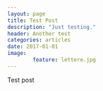 ```yaml
---
layout: page
title: Test Post
description: "Just testing."
header: Another test
categories: articles
date: 2017-01-01
image: 
        feature: lettere.jpg
---
```


Test post
